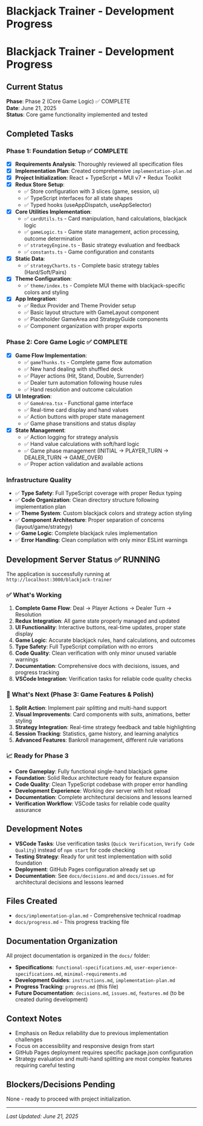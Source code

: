 # Blackjack Trainer - Development Progress

# Blackjack Trainer - Development Progress

## Current Status
**Phase**: Phase 2 (Core Game Logic) ✅ COMPLETE  
**Date**: June 21, 2025  
**Status**: Core game functionality implemented and tested

## Completed Tasks

### Phase 1: Foundation Setup ✅ COMPLETE
- [x] **Requirements Analysis**: Thoroughly reviewed all specification files
- [x] **Implementation Plan**: Created comprehensive `implementation-plan.md`
- [x] **Project Initialization**: React + TypeScript + MUI v7 + Redux Toolkit
- [x] **Redux Store Setup**: 
  - ✅ Store configuration with 3 slices (game, session, ui)
  - ✅ TypeScript interfaces for all state shapes
  - ✅ Typed hooks (useAppDispatch, useAppSelector)
- [x] **Core Utilities Implementation**:
  - ✅ `cardUtils.ts` - Card manipulation, hand calculations, blackjack logic
  - ✅ `gameLogic.ts` - Game state management, action processing, outcome determination
  - ✅ `strategyEngine.ts` - Basic strategy evaluation and feedback
  - ✅ `constants.ts` - Game configuration and constants
- [x] **Static Data**: 
  - ✅ `strategyCharts.ts` - Complete basic strategy tables (Hard/Soft/Pairs)
- [x] **Theme Configuration**: 
  - ✅ `theme/index.ts` - Complete MUI theme with blackjack-specific colors and styling
- [x] **App Integration**:
  - ✅ Redux Provider and Theme Provider setup
  - ✅ Basic layout structure with GameLayout component
  - ✅ Placeholder GameArea and StrategyGuide components
  - ✅ Component organization with proper exports

### Phase 2: Core Game Logic ✅ COMPLETE
- [x] **Game Flow Implementation**:
  - ✅ `gameThunks.ts` - Complete game flow automation
  - ✅ New hand dealing with shuffled deck
  - ✅ Player actions (Hit, Stand, Double, Surrender)
  - ✅ Dealer turn automation following house rules
  - ✅ Hand resolution and outcome calculation
- [x] **UI Integration**:
  - ✅ `GameArea.tsx` - Functional game interface
  - ✅ Real-time card display and hand values
  - ✅ Action buttons with proper state management
  - ✅ Game phase transitions and status display
- [x] **State Management**:
  - ✅ Action logging for strategy analysis
  - ✅ Hand value calculations with soft/hard logic
  - ✅ Game phase management (INITIAL → PLAYER_TURN → DEALER_TURN → GAME_OVER)
  - ✅ Proper action validation and available actions

### Infrastructure Quality
- ✅ **Type Safety**: Full TypeScript coverage with proper Redux typing
- ✅ **Code Organization**: Clean directory structure following implementation plan
- ✅ **Theme System**: Custom blackjack colors and strategy action styling
- ✅ **Component Architecture**: Proper separation of concerns (layout/game/strategy)
- ✅ **Game Logic**: Complete blackjack rules implementation
- ✅ **Error Handling**: Clean compilation with only minor ESLint warnings

## Development Server Status ✅ RUNNING
The application is successfully running at `http://localhost:3000/blackjack-trainer`

### ✅ What's Working
1. **Complete Game Flow**: Deal → Player Actions → Dealer Turn → Resolution
2. **Redux Integration**: All game state properly managed and updated
3. **UI Functionality**: Interactive buttons, real-time updates, proper state display
4. **Game Logic**: Accurate blackjack rules, hand calculations, and outcomes
5. **Type Safety**: Full TypeScript compilation with no errors
6. **Code Quality**: Clean verification with only minor unused variable warnings
7. **Documentation**: Comprehensive docs with decisions, issues, and progress tracking
8. **VSCode Integration**: Verification tasks for reliable code quality checks


### 🚧 What's Next (Phase 3: Game Features & Polish)
1. **Split Action**: Implement pair splitting and multi-hand support
2. **Visual Improvements**: Card components with suits, animations, better styling
3. **Strategy Integration**: Real-time strategy feedback and table highlighting
4. **Session Tracking**: Statistics, game history, and learning analytics
5. **Advanced Features**: Bankroll management, different rule variations

### 📈 Ready for Phase 3
- **Core Gameplay**: Fully functional single-hand blackjack game
- **Foundation**: Solid Redux architecture ready for feature expansion  
- **Code Quality**: Clean TypeScript codebase with proper error handling
- **Development Experience**: Working dev server with hot reload
- **Documentation**: Complete architectural decisions and lessons learned
- **Verification Workflow**: VSCode tasks for reliable code quality assurance

## Development Notes
- **VSCode Tasks**: Use verification tasks (`Quick Verification`, `Verify Code Quality`) instead of `npm start` for code checking
- **Testing Strategy**: Ready for unit test implementation with solid foundation
- **Deployment**: GitHub Pages configuration already set up
- **Documentation**: See `docs/decisions.md` and `docs/issues.md` for architectural decisions and lessons learned

## Files Created
- `docs/implementation-plan.md` - Comprehensive technical roadmap
- `docs/progress.md` - This progress tracking file

## Documentation Organization
All project documentation is organized in the `docs/` folder:
- **Specifications**: `functional-specifications.md`, `user-experience-specifications.md`, `minimal-requirements.md`
- **Development Guides**: `instructions.md`, `implementation-plan.md`
- **Progress Tracking**: `progress.md` (this file)
- **Future Documentation**: `decisions.md`, `issues.md`, `features.md` (to be created during development)

## Context Notes
- Emphasis on Redux reliability due to previous implementation challenges
- Focus on accessibility and responsive design from start
- GitHub Pages deployment requires specific package.json configuration
- Strategy evaluation and multi-hand splitting are most complex features requiring careful testing

## Blockers/Decisions Pending
None - ready to proceed with project initialization.

---
*Last Updated: June 21, 2025*
